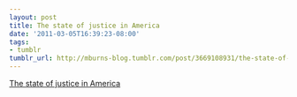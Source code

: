 ```yaml
---
layout: post
title: The state of justice in America
date: '2011-03-05T16:39:23-08:00'
tags:
- tumblr
tumblr_url: http://mburns-blog.tumblr.com/post/3669108931/the-state-of-justice-in-america
---
```

<a href="http://www.brasschecktv.com/page/1048.html">The state of justice in America</a>

